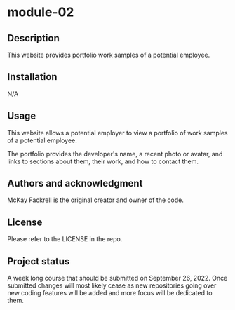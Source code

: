 # module-02
## Description
This website provides portfolio work samples of a potential employee. 

## Installation
N/A

## Usage
 This website allows a potential employer to view a portfolio of work samples of a potential employee. 

 The portfolio provides the developer's name, a recent photo or avatar, and links to sections about them, their work, and how to contact them.

## Authors and acknowledgment
McKay Fackrell is the original creator and owner of the code.

## License
Please refer to the LICENSE in the repo.

## Project status
A week long course that should be submitted on September 26, 2022. Once submitted changes will most likely cease as new repositories going over new coding features will be added and more focus will be dedicated to them.